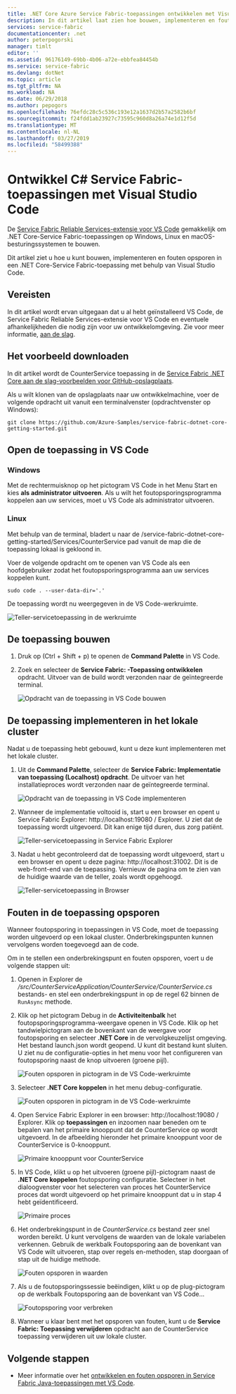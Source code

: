 ```yaml
---
title: .NET Core Azure Service Fabric-toepassingen ontwikkelen met Visual Studio Code | Microsoft Docs
description: In dit artikel laat zien hoe bouwen, implementeren en fouten opsporen in .NET Core-Service Fabric-toepassingen met behulp van Visual Studio Code.
services: service-fabric
documentationcenter: .net
author: peterpogorski
manager: timlt
editor: ''
ms.assetid: 96176149-69bb-4b06-a72e-ebbfea84454b
ms.service: service-fabric
ms.devlang: dotNet
ms.topic: article
ms.tgt_pltfrm: NA
ms.workload: NA
ms.date: 06/29/2018
ms.author: pepogors
ms.openlocfilehash: 76efdc28c5c536c193e12a1637d2b57a2582b6bf
ms.sourcegitcommit: f24fdd1ab23927c73595c960d8a26a74e1d12f5d
ms.translationtype: MT
ms.contentlocale: nl-NL
ms.lasthandoff: 03/27/2019
ms.locfileid: "58499388"
---
```

# <a name="develop-c-service-fabric-applications-with-visual-studio-code"></a>Ontwikkel C# Service Fabric-toepassingen met Visual Studio Code

De [Service Fabric Reliable Services-extensie voor VS Code](https://marketplace.visualstudio.com/items?itemName=ms-azuretools.vscode-service-fabric-reliable-services) gemakkelijk om .NET Core-Service Fabric-toepassingen op Windows, Linux en macOS-besturingssystemen te bouwen.

Dit artikel ziet u hoe u kunt bouwen, implementeren en fouten opsporen in een .NET Core-Service Fabric-toepassing met behulp van Visual Studio Code.

## <a name="prerequisites"></a>Vereisten

In dit artikel wordt ervan uitgegaan dat u al hebt geïnstalleerd VS Code, de Service Fabric Reliable Services-extensie voor VS Code en eventuele afhankelijkheden die nodig zijn voor uw ontwikkelomgeving. Zie voor meer informatie, [aan de slag](./service-fabric-get-started-vs-code.md#prerequisites).

## <a name="download-the-sample"></a>Het voorbeeld downloaden
In dit artikel wordt de CounterService toepassing in de [Service Fabric .NET Core aan de slag-voorbeelden voor GitHub-opslagplaats](https://github.com/Azure-Samples/service-fabric-dotnet-core-getting-started). 

Als u wilt klonen van de opslagplaats naar uw ontwikkelmachine, voer de volgende opdracht uit vanuit een terminalvenster (opdrachtvenster op Windows):

```
git clone https://github.com/Azure-Samples/service-fabric-dotnet-core-getting-started.git
```

## <a name="open-the-application-in-vs-code"></a>Open de toepassing in VS Code

### <a name="windows"></a>Windows
Met de rechtermuisknop op het pictogram VS Code in het Menu Start en kies **als administrator uitvoeren**. Als u wilt het foutopsporingsprogramma koppelen aan uw services, moet u VS Code als administrator uitvoeren.

### <a name="linux"></a>Linux
Met behulp van de terminal, bladert u naar de /service-fabric-dotnet-core-getting-started/Services/CounterService pad vanuit de map die de toepassing lokaal is gekloond in.

Voer de volgende opdracht om te openen van VS Code als een hoofdgebruiker zodat het foutopsporingsprogramma aan uw services koppelen kunt.
```
sudo code . --user-data-dir='.'
```

De toepassing wordt nu weergegeven in de VS Code-werkruimte.

![Teller-servicetoepassing in de werkruimte](./media/service-fabric-develop-csharp-applications-with-vs-code/counter-service-application-in-workspace.png)

## <a name="build-the-application"></a>De toepassing bouwen
1. Druk op (Ctrl + Shift + p) te openen de **Command Palette** in VS Code.
2. Zoek en selecteer de **Service Fabric: -Toepassing ontwikkelen** opdracht. Uitvoer van de build wordt verzonden naar de geïntegreerde terminal.

   ![Opdracht van de toepassing in VS Code bouwen](./media/service-fabric-develop-csharp-applications-with-vs-code/sf-build-application.png)

## <a name="deploy-the-application-to-the-local-cluster"></a>De toepassing implementeren in het lokale cluster
Nadat u de toepassing hebt gebouwd, kunt u deze kunt implementeren met het lokale cluster. 

1. Uit de **Command Palette**, selecteer de **Service Fabric: Implementatie van toepassing (Localhost) opdracht**. De uitvoer van het installatieproces wordt verzonden naar de geïntegreerde terminal.

   ![Opdracht van de toepassing in VS Code implementeren](./media/service-fabric-develop-csharp-applications-with-vs-code/sf-deploy-application.png)

4. Wanneer de implementatie voltooid is, start u een browser en opent u Service Fabric Explorer: http:\//localhost:19080 / Explorer. U ziet dat de toepassing wordt uitgevoerd. Dit kan enige tijd duren, dus zorg patiënt. 

   ![Teller-servicetoepassing in Service Fabric Explorer](./media/service-fabric-develop-csharp-applications-with-vs-code/sfx-verify-deploy.png)

4. Nadat u hebt gecontroleerd dat de toepassing wordt uitgevoerd, start u een browser en opent u deze pagina: http:\//localhost:31002. Dit is de web-front-end van de toepassing. Vernieuw de pagina om te zien van de huidige waarde van de teller, zoals wordt opgehoogd.

   ![Teller-servicetoepassing in Browser](./media/service-fabric-develop-csharp-applications-with-vs-code/counter-service-running.png)

## <a name="debug-the-application"></a>Fouten in de toepassing opsporen
Wanneer foutopsporing in toepassingen in VS Code, moet de toepassing worden uitgevoerd op een lokaal cluster. Onderbrekingspunten kunnen vervolgens worden toegevoegd aan de code.

Om in te stellen een onderbrekingspunt en fouten opsporen, voert u de volgende stappen uit:
1. Openen in Explorer de */src/CounterServiceApplication/CounterService/CounterService.cs* bestands- en stel een onderbrekingspunt in op de regel 62 binnen de `RunAsync` methode.
3. Klik op het pictogram Debug in de **Activiteitenbalk** het foutopsporingsprogramma-weergave openen in VS Code. Klik op het tandwielpictogram aan de bovenkant van de weergave voor foutopsporing en selecteer **.NET Core** in de vervolgkeuzelijst omgeving. Het bestand launch.json wordt geopend. U kunt dit bestand kunt sluiten. U ziet nu de configuratie-opties in het menu voor het configureren van foutopsporing naast de knop uitvoeren (groene pijl).

   ![Fouten opsporen in pictogram in de VS Code-werkruimte](./media/service-fabric-develop-csharp-applications-with-vs-code/debug-icon-workspace.png)

2. Selecteer **.NET Core koppelen** in het menu debug-configuratie.

   ![Fouten opsporen in pictogram in de VS Code-werkruimte](./media/service-fabric-develop-csharp-applications-with-vs-code/debug-start.png)

3. Open Service Fabric Explorer in een browser: http:\//localhost:19080 / Explorer. Klik op **toepassingen** en inzoomen naar beneden om te bepalen van het primaire knooppunt dat de CounterService op wordt uitgevoerd. In de afbeelding hieronder het primaire knooppunt voor de CounterService is 0-knooppunt.

   ![Primaire knooppunt voor CounterService](./media/service-fabric-develop-csharp-applications-with-vs-code/counter-service-primary-node.png)

4. In VS Code, klikt u op het uitvoeren (groene pijl)-pictogram naast de **.NET Core koppelen** foutopsporing configuratie. Selecteer in het dialoogvenster voor het selecteren van proces het CounterService proces dat wordt uitgevoerd op het primaire knooppunt dat u in stap 4 hebt geïdentificeerd.

   ![Primaire proces](./media/service-fabric-develop-csharp-applications-with-vs-code/select-process.png)

5. Het onderbrekingspunt in de *CounterService.cs* bestand zeer snel worden bereikt. U kunt vervolgens de waarden van de lokale variabelen verkennen. Gebruik de werkbalk Foutopsporing aan de bovenkant van VS Code wilt uitvoeren, stap over regels en-methoden, stap doorgaan of stap uit de huidige methode. 

   ![Fouten opsporen in waarden](./media/service-fabric-develop-csharp-applications-with-vs-code/breakpoint-hit.png)

6. Als u de foutopsporingssessie beëindigen, klikt u op de plug-pictogram op de werkbalk Foutopsporing aan de bovenkant van VS Code...
   
   ![Foutopsporing voor verbreken](./media/service-fabric-develop-csharp-applications-with-vs-code/debug-bar-disconnect.png)
       
7. Wanneer u klaar bent met het opsporen van fouten, kunt u de **Service Fabric: Toepassing verwijderen** opdracht aan de CounterService toepassing verwijderen uit uw lokale cluster. 

## <a name="next-steps"></a>Volgende stappen

* Meer informatie over het [ontwikkelen en fouten opsporen in Service Fabric Java-toepassingen met VS Code](./service-fabric-develop-java-applications-with-vs-code.md).



